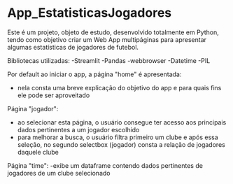 # App_EstatisticasJogadores

 Este é um projeto, objeto de estudo, desenvolvido totalmente em Python, tendo como objetivo criar um Web App multipáginas para apresentar algumas 
 estatísticas de jogadores de futebol.  

Bibliotecas utilizadas:
 -Streamlit
 -Pandas
 -webbrowser
 -Datetime
 -PIL
 

Por default ao iniciar o app, a página "home" é apresentada:
  - nela consta uma breve explicação do objetivo do app e para quais fins ele pode ser aproveitado

Página "jogador":
  - ao selecionar esta página, o usuário consegue ter acesso aos principais dados pertinentes a um jogador escolhido
  - para melhorar a busca, o usuário filtra primeiro um clube e após essa seleção, no segundo selectbox (jogador) consta a relação de jogadores daquele clube

Página "time":
  -exibe um dataframe contendo dados pertinentes de jogadores de um clube selecionado
 
